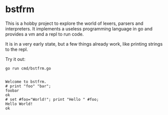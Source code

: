 # bstfrm

This is a hobby project to explore the world of lexers, parsers and interpreters.
It implements a useless programming language in go and provides a vm and a repl to run code.

It is in a very early state, but a few things already work, like printing strings to the repl.

Try it out:

`go run cmd/bstfrm.go`

```

Welcome to bstfrm.
# print "foo" "bar";
foobar
ok
# set #foo="World!"; print "Hello " #foo;
Hello World!
ok

```